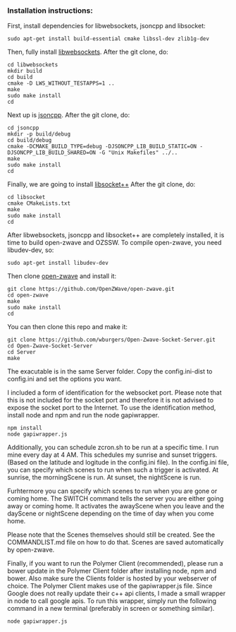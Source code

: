 ### Installation instructions:
First, install dependencies for libwebsockets, jsoncpp and libsocket:
```
sudo apt-get install build-essential cmake libssl-dev zlib1g-dev
```
Then, fully install [libwebsockets](http://github.com/warmcat/libwebsockets).
After the git clone, do:
```
cd libwebsockets
mkdir build
cd build
cmake -D LWS_WITHOUT_TESTAPPS=1 ..
make
sudo make install
cd
```

Next up is [jsoncpp](https://github.com/open-source-parsers/jsoncpp).
After the git clone, do:
```
cd jsoncpp
mkdir -p build/debug
cd build/debug
cmake -DCMAKE_BUILD_TYPE=debug -DJSONCPP_LIB_BUILD_STATIC=ON -DJSONCPP_LIB_BUILD_SHARED=ON -G "Unix Makefiles" ../..
make
sudo make install
cd
```

Finally, we are going to install [libsocket++](https://github.com/dermesser/libsocket)
After the git clone, do:
```
cd libsocket
cmake CMakeLists.txt
make
sudo make install
cd
```

After libwebsockets, jsoncpp and libsocket++ are completely installed, it is time to build open-zwave and OZSSW.
To compile open-zwave, you need libudev-dev, so:
```
sudo apt-get install libudev-dev
```
Then clone [open-zwave](https://github.com/OpenZWave/open-zwave) and install it:
```
git clone https://github.com/OpenZWave/open-zwave.git
cd open-zwave
make
sudo make install
cd
```
You can then clone this repo and make it:
```
git clone https://github.com/wburgers/Open-Zwave-Socket-Server.git
cd Open-Zwave-Socket-Server
cd Server
make
```

The exacutable is in the same Server folder.
Copy the config.ini-dist to config.ini and set the options you want.

I included a form of identification for the websocket port.
Please note that this is not included for the socket port and therefore it is not advised to expose the socket port to the Internet.
To use the identification method, install node and npm and run the node gapiwrapper.

```
npm install
node gapiwrapper.js
```

Additionally, you can schedule zcron.sh to be run at a specific time.
I run mine every day at 4 AM. This schedules my sunrise and sunset triggers.
(Based on the latitude and logitude in the config.ini file).
In the config.ini file, you can specify which scenes to run when such a trigger is activated.
At sunrise, the morningScene is run.
At sunset, the nightScene is run.

Furhtermore you can specify which scenes to run when you are gone or coming home.
The SWITCH command tells the server you are either going away or coming home.
It activates the awayScene when you leave and the dayScene or nightScene depending on the time of day when you come home.

Please note that the Scenes themselves should still be created. See the COMMANDLIST.md file on how to do that.
Scenes are saved automatically by open-zwave.

Finally, if you want to run the Polymer Client (recommended), please run a bower update in the Polymer Client folder after installing node, npm and bower.
Also make sure the Clients folder is hosted by your webserver of choice.
The Polymer Client makes use of the gapiwrapper.js file.
Since Google does not really update their c++ api clients, I made a small wrapper in node to call google apis.
To run this wrapper, simply run the following command in a new terminal (preferably in screen or something similar).
```
node gapiwrapper.js
```